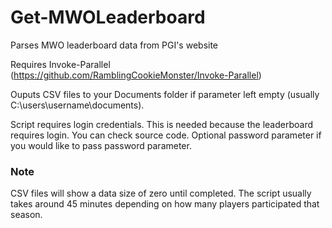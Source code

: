 # Get-MWOLeaderboard
Parses MWO leaderboard data from PGI's website

Requires Invoke-Parallel (https://github.com/RamblingCookieMonster/Invoke-Parallel)

Ouputs CSV files to your Documents folder if parameter left empty (usually C:\users\username\documents).

Script requires login credentials. This is needed because the leaderboard requires login.
You can check source code. Optional password parameter if you would like to pass password parameter.


### Note
CSV files will show a data size of zero until completed. The script usually takes around 45 minutes
depending on how many players participated that season.
